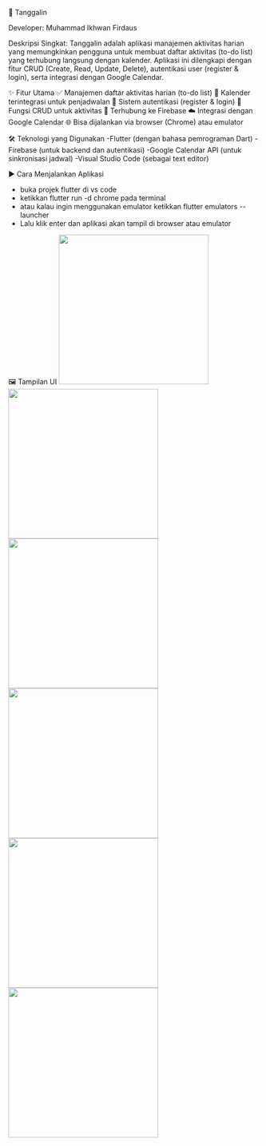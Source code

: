 📅 Tanggalin

Developer: Muhammad Ikhwan Firdaus

Deskripsi Singkat:
Tanggalin adalah aplikasi manajemen aktivitas harian yang memungkinkan pengguna untuk membuat daftar aktivitas (to-do list) yang terhubung langsung dengan kalender. Aplikasi ini dilengkapi dengan fitur CRUD (Create, Read, Update, Delete), autentikasi user (register & login), serta integrasi dengan Google Calendar.

✨ Fitur Utama
✅ Manajemen daftar aktivitas harian (to-do list)
📆 Kalender terintegrasi untuk penjadwalan
🔐 Sistem autentikasi (register & login)
🔄 Fungsi CRUD untuk aktivitas
🔗 Terhubung ke Firebase
☁️ Integrasi dengan Google Calendar
🌐 Bisa dijalankan via browser (Chrome) atau emulator


🛠️ Teknologi yang Digunakan
-Flutter (dengan bahasa pemrograman Dart)
-Firebase (untuk backend dan autentikasi)
-Google Calendar API (untuk sinkronisasi jadwal)
-Visual Studio Code (sebagai text editor)



▶️ Cara Menjalankan Aplikasi
- buka projek flutter di vs code
- ketikkan flutter run -d chrome pada terminal
- atau kalau ingin menggunakan emulator ketikkan flutter emulators --launcher <emulator>
- Lalu klik enter dan aplikasi akan tampil di browser atau emulator


  
🖼️ Tampilan UI
<img src="https://github.com/user-attachments/assets/d8bdbbcc-24e7-4dd5-85f9-f8b43830f2ca" width="300" />
<img src="https://github.com/user-attachments/assets/0d353bbd-62e5-4959-87bf-b5076b1ca29d" width="300" />
<img src="https://github.com/user-attachments/assets/049b00a3-2aff-4b4c-aebb-6b163b9606df" width="300" />
<img src="https://github.com/user-attachments/assets/2b15eb4e-9af1-4bf3-b59d-a2233f979b0a" width="300" />
<img src="https://github.com/user-attachments/assets/6d6f9521-202a-43d3-a93b-18e0d10251d4" width="300" />
<img src="https://github.com/user-attachments/assets/90d7336e-80e6-4734-a415-bf8b7c479419" width="300" />
